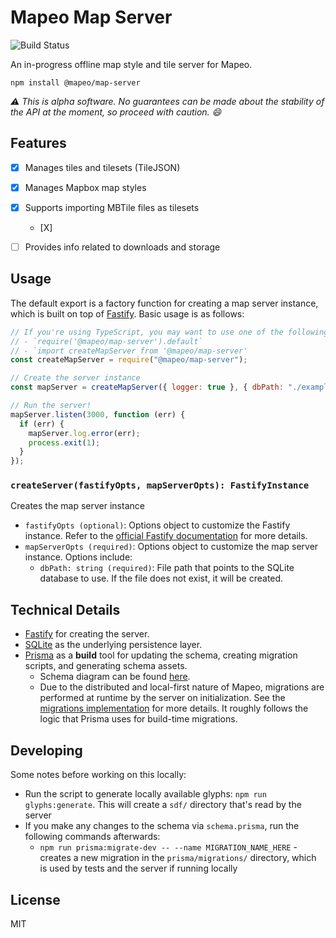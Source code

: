 # Mapeo Map Server

![Build Status](https://github.com/digidem/mapeo-map-server/actions/workflows/node.yml/badge.svg)

An in-progress offline map style and tile server for Mapeo.

`npm install @mapeo/map-server`

*⚠️ This is alpha software. No guarantees can be made about the stability of the API at the moment, so proceed with caution. 😄*

## Features

- [X] Manages tiles and tilesets (TileJSON)

- [X] Manages Mapbox map styles

- [X] Supports importing MBTile files as tilesets
  - [X]

- [ ] Provides info related to downloads and storage


## Usage

The default export is a factory function for creating a map server instance, which is built on top of [Fastify](https://www.fastify.io/). Basic usage is as follows:

```js
// If you're using TypeScript, you may want to use one of the following import syntaxes to get type definitions:
// - `require('@mapeo/map-server').default`
// - `import createMapServer from '@mapeo/map-server'
const createMapServer = require("@mapeo/map-server");

// Create the server instance
const mapServer = createMapServer({ logger: true }, { dbPath: "./example.db" });

// Run the server!
mapServer.listen(3000, function (err) {
  if (err) {
    mapServer.log.error(err);
    process.exit(1);
  }
});
```

### `createServer(fastifyOpts, mapServerOpts): FastifyInstance`

Creates the map server instance

- `fastifyOpts (optional)`: Options object to customize the Fastify instance. Refer to the [official Fastify documentation](https://www.fastify.io/docs/latest/Reference/Server/) for more details.
- `mapServerOpts (required)`: Options object to customize the map server instance. Options include:
  - `dbPath: string (required)`: File path that points to the SQLite database to use. If the file does not exist, it will be created.

## Technical Details

- [Fastify](https://fastify.io/) for creating the server.
- [SQLite](https://sqlite.org/index.html) as the underlying persistence layer.
- [Prisma](https://www.prisma.io/) as a **build** tool for updating the schema, creating migration scripts, and generating schema assets.
  - Schema diagram can be found [here](/prisma/ERD.svg).
  - Due to the distributed and local-first nature of Mapeo, migrations are performed at runtime by the server on initialization. See the [migrations implementation](/src/lib/migrations.ts) for more details. It roughly follows the logic that Prisma uses for build-time migrations.

## Developing

Some notes before working on this locally:

- Run the script to generate locally available glyphs: `npm run glyphs:generate`. This will create a `sdf/` directory that's read by the server 
- If you make any changes to the schema via `schema.prisma`, run the following commands afterwards:
  - `npm run prisma:migrate-dev -- --name MIGRATION_NAME_HERE` - creates a new migration in the `prisma/migrations/` directory, which is used by tests and the server if running locally

## License

MIT
